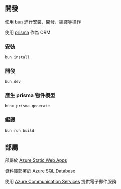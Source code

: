 ## 開發

使用 [bun](https://bun.sh/) 進行安裝、開發、編譯等操作

使用 [prisma](https://www.prisma.io/) 作為 ORM

### 安裝

```bash
bun install
```

### 開發

```bash
bun dev
```

### 產生 prisma 物件模型

```bash
bunx prisma generate
```

### 編譯

```bash
bun run build
```

## 部屬

部屬於 [Azure Static Web Apps](https://azure.microsoft.com/zh-tw/products/app-service/static)

資料庫部署於 [Azure SQL Database](https://azure.microsoft.com/zh-tw/products/azure-sql/database)

使用 [Azure Communication Services](https://azure.microsoft.com/zh-tw/products/communication-services) 提供電子郵件服務

